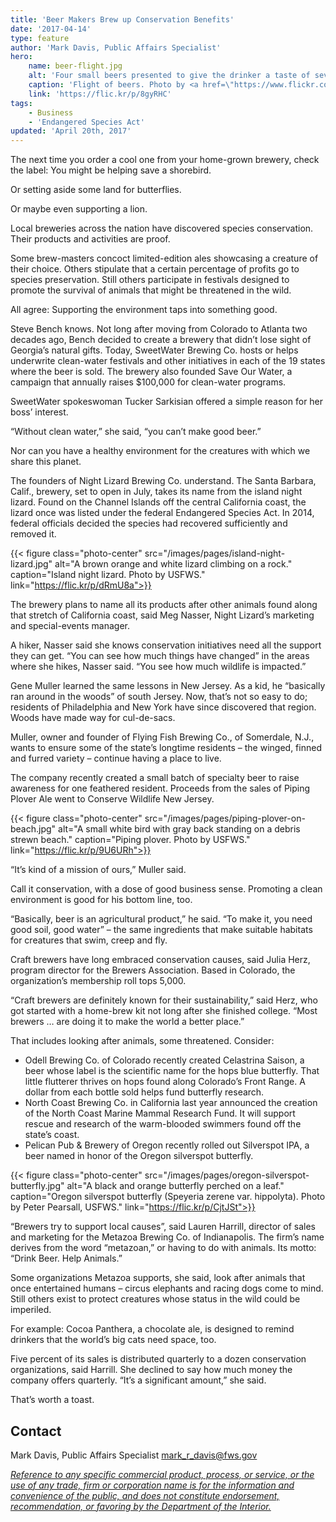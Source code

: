 ```yaml
---
title: 'Beer Makers Brew up Conservation Benefits'
date: '2017-04-14'
type: feature
author: 'Mark Davis, Public Affairs Specialist'
hero:
    name: beer-flight.jpg
    alt: 'Four small beers presented to give the drinker a taste of several types of beer.'
    caption: 'Flight of beers. Photo by <a href=\"https://www.flickr.com/photos/insignifica/\">Jennifer Schmennifer</a>, <a href=\"https://creativecommons.org/licenses/by-nc/2.0/\">CC BY-NC 2.0</a>.'
    link: 'https://flic.kr/p/8gyRHC'
tags:
    - Business
    - 'Endangered Species Act'
updated: 'April 20th, 2017'
---
```


The next time you order a cool one from your home-grown brewery, check the label: You might be helping save a shorebird.  

Or setting aside some land for butterflies.  

Or maybe even supporting a lion.  

Local breweries across the nation have discovered species conservation. Their products and activities are proof.

Some brew-masters concoct limited-edition ales showcasing a creature of their choice. Others stipulate that a certain percentage of profits go to species preservation. Still others participate in festivals designed to promote the survival of animals that might be threatened in the wild.

All agree: Supporting the environment taps into something good.

Steve Bench knows. Not long after moving from Colorado to Atlanta two decades ago, Bench decided to create a brewery that didn’t lose sight of Georgia’s natural gifts. Today, SweetWater Brewing Co. hosts or helps underwrite clean-water festivals and other initiatives in each of the 19 states where the beer is sold. The brewery also founded Save Our Water, a campaign that annually raises $100,000 for clean-water programs.

SweetWater spokeswoman Tucker Sarkisian offered a simple reason for her boss’ interest.

“Without clean water,” she said, “you can’t make good beer.”

Nor can you have a healthy environment for the creatures with which we share this planet.

The founders of Night Lizard Brewing Co. understand. The Santa Barbara, Calif., brewery, set to open in July, takes its name from the island night lizard. Found on the Channel Islands off the central California coast, the lizard once was listed under the federal Endangered Species Act. In 2014, federal officials decided the species had recovered sufficiently and removed it.

{{< figure class="photo-center" src="/images/pages/island-night-lizard.jpg" alt="A brown orange and white lizard climbing on a rock." caption="Island night lizard. Photo by USFWS." link="https://flic.kr/p/dRmU8a">}}

The brewery plans to name all its products after other animals found along that stretch of California coast, said Meg Nasser, Night Lizard’s marketing and special-events manager.

A hiker, Nasser said she knows conservation initiatives need all the support they can get. “You can see how much things have changed” in the areas where she hikes, Nasser said. “You see how much wildlife is impacted.”

Gene Muller learned the same lessons in New Jersey. As a kid, he “basically ran around in the woods” of south Jersey. Now, that’s not so easy to do; residents of Philadelphia and New York have since discovered that region. Woods have made way for cul-de-sacs.

Muller, owner and founder of Flying Fish Brewing Co., of Somerdale, N.J., wants to ensure some of the state’s longtime residents – the winged, finned and furred variety – continue having a place to live.

The company recently created a small batch of specialty beer to raise awareness for one feathered resident. Proceeds from the sales of Piping Plover Ale went to Conserve Wildlife New Jersey.

{{< figure class="photo-center" src="/images/pages/piping-plover-on-beach.jpg" alt="A small white bird with gray back standing on a debris strewn beach." caption="Piping plover. Photo by USFWS." link="https://flic.kr/p/9U6URh">}}

“It’s kind of a mission of ours,” Muller said.

Call it conservation, with a dose of good business sense. Promoting a clean environment is good for his bottom line, too.

“Basically, beer is an agricultural product,” he said. “To make it, you need good soil, good water” – the same ingredients that make suitable habitats for creatures that swim, creep and fly.

Craft brewers have long embraced conservation causes, said Julia Herz, program director for the Brewers Association. Based in Colorado, the organization’s membership roll tops 5,000.

“Craft brewers are definitely known for their sustainability,” said Herz, who got started with a home-brew kit not long after she finished college. “Most brewers … are doing it to make the world a better place.”

That includes looking after animals, some threatened. Consider:

 - Odell Brewing Co. of Colorado recently created Celastrina Saison, a beer whose label is the scientific name for the hops blue butterfly. That little flutterer thrives on hops found along Colorado’s Front Range. A dollar from each bottle sold helps fund butterfly research.
 - North Coast Brewing Co. in California last year announced the creation of the North Coast Marine Mammal Research Fund. It will support rescue and research of the warm-blooded swimmers found off the state’s coast.
 - Pelican Pub &amp; Brewery of Oregon recently rolled out Silverspot IPA, a beer named in honor of the Oregon silverspot butterfly.

{{< figure class="photo-center" src="/images/pages/oregon-silverspot-butterfly.jpg" alt="A black and orange butterfly perched on a leaf." caption="Oregon silverspot butterfly (Speyeria zerene var. hippolyta). Photo by Peter Pearsall, USFWS." link="https://flic.kr/p/CjtJSt">}}

“Brewers try to support local causes”, said Lauren Harrill, director of sales and marketing for the Metazoa Brewing Co. of Indianapolis. The firm’s name derives from the word “metazoan,” or having to do with animals. Its motto: “Drink Beer. Help Animals.”

Some organizations Metazoa supports, she said, look after animals that once entertained humans – circus elephants and racing dogs come to mind. Still others exist to protect creatures whose status in the wild could be imperiled.

For example: Cocoa Panthera, a chocolate ale, is designed to remind drinkers that the world’s big cats need space, too.

Five percent of its sales is distributed quarterly to a dozen conservation organizations, said Harrill. She declined to say how much money the company offers quarterly. “It’s a significant amount,” she said.

That’s worth a toast.

## Contact

Mark Davis, Public Affairs Specialist 
[mark_r_davis@fws.gov](mailto:mark_r_davis@fws.gov?subject=Re:+Beer+makers+brew+up+conservation+benefits)

*[Reference to any specific commercial product, process, or service, or the use of any trade, firm or corporation name is for the information and convenience of the public, and does not constitute endorsement, recommendation, or favoring by the Department of the Interior.](https://www.doi.gov/disclaimer)*
